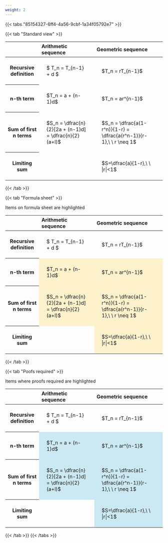 ```yaml
---
weight: 2
---
```


{{< tabs "85154327-6ff4-4a56-9cbf-1a34f05792e7" >}}

{{< tab "Standard view" >}}

<style type="text/css">
#T_907ae th.col_heading {
  text-align: left;
  font-size: 1em;
}
#T_907ae td {
  text-align: left;
  font-size: 1em;
  padding: 1.5em;
}
</style>
<table id="T_907ae">
  <thead>
    <tr>
      <th class="blank level0" >&nbsp;</th>
      <th id="T_907ae_level0_col0" class="col_heading level0 col0" >Arithmetic sequence</th>
      <th id="T_907ae_level0_col1" class="col_heading level0 col1" >Geometric sequence</th>
    </tr>
  </thead>
  <tbody>
    <tr>
      <th id="T_907ae_level0_row0" class="row_heading level0 row0" >Recursive definition</th>
      <td id="T_907ae_row0_col0" class="data row0 col0" >$ T_n = T_{n-1} + d $</td>
      <td id="T_907ae_row0_col1" class="data row0 col1" >$T_n = rT_{n-1}$</td>
    </tr>
    <tr>
      <th id="T_907ae_level0_row1" class="row_heading level0 row1" >n-th term</th>
      <td id="T_907ae_row1_col0" class="data row1 col0" >$T_n = a + (n-1)d$</td>
      <td id="T_907ae_row1_col1" class="data row1 col1" >$T_n = ar^{n-1}$</td>
    </tr>
    <tr>
      <th id="T_907ae_level0_row2" class="row_heading level0 row2" >Sum of first n terms</th>
      <td id="T_907ae_row2_col0" class="data row2 col0" >$S_n = \dfrac{n}{2}[2a + (n-1)d] = \dfrac{n}{2}(a+l)$</td>
      <td id="T_907ae_row2_col1" class="data row2 col1" >$S_n = \dfrac{a(1-r^n)}{1-r} = \dfrac{a(r^n-1)}{r-1},\ \  r \neq 1$</td>
    </tr>
    <tr>
      <th id="T_907ae_level0_row3" class="row_heading level0 row3" >Limiting sum</th>
      <td id="T_907ae_row3_col0" class="data row3 col0" ></td>
      <td id="T_907ae_row3_col1" class="data row3 col1" >$S=\dfrac{a}{1-r},\ \ |r|<1$</td>
    </tr>
  </tbody>
</table>
{{< /tab >}}

{{< tab "Formula sheet" >}}

Items on formula sheet are highlighted 
<br>
<style type="text/css">
#T_86ce6 th.col_heading {
  text-align: left;
  font-size: 1em;
}
#T_86ce6 td {
  text-align: left;
  font-size: 1em;
  padding: 1.5em;
}
#T_86ce6_row0_col0, #T_86ce6_row0_col1, #T_86ce6_row3_col0 {
  background-color: rgba(0,0,0,0);
}
#T_86ce6_row1_col0, #T_86ce6_row1_col1, #T_86ce6_row2_col0, #T_86ce6_row2_col1, #T_86ce6_row3_col1 {
  background-color: rgba(255,194,10, 0.2);
}
</style>
<table id="T_86ce6">
  <thead>
    <tr>
      <th class="blank level0" >&nbsp;</th>
      <th id="T_86ce6_level0_col0" class="col_heading level0 col0" >Arithmetic sequence</th>
      <th id="T_86ce6_level0_col1" class="col_heading level0 col1" >Geometric sequence</th>
    </tr>
  </thead>
  <tbody>
    <tr>
      <th id="T_86ce6_level0_row0" class="row_heading level0 row0" >Recursive definition</th>
      <td id="T_86ce6_row0_col0" class="data row0 col0" >$ T_n = T_{n-1} + d $</td>
      <td id="T_86ce6_row0_col1" class="data row0 col1" >$T_n = rT_{n-1}$</td>
    </tr>
    <tr>
      <th id="T_86ce6_level0_row1" class="row_heading level0 row1" >n-th term</th>
      <td id="T_86ce6_row1_col0" class="data row1 col0" >$T_n = a + (n-1)d$</td>
      <td id="T_86ce6_row1_col1" class="data row1 col1" >$T_n = ar^{n-1}$</td>
    </tr>
    <tr>
      <th id="T_86ce6_level0_row2" class="row_heading level0 row2" >Sum of first n terms</th>
      <td id="T_86ce6_row2_col0" class="data row2 col0" >$S_n = \dfrac{n}{2}[2a + (n-1)d] = \dfrac{n}{2}(a+l)$</td>
      <td id="T_86ce6_row2_col1" class="data row2 col1" >$S_n = \dfrac{a(1-r^n)}{1-r} = \dfrac{a(r^n-1)}{r-1},\ \  r \neq 1$</td>
    </tr>
    <tr>
      <th id="T_86ce6_level0_row3" class="row_heading level0 row3" >Limiting sum</th>
      <td id="T_86ce6_row3_col0" class="data row3 col0" ></td>
      <td id="T_86ce6_row3_col1" class="data row3 col1" >$S=\dfrac{a}{1-r},\ \ |r|<1$</td>
    </tr>
  </tbody>
</table>
{{< /tab >}}

{{< tab "Poofs required" >}}

Items where proofs required are highlighted 
<br>
<style type="text/css">
#T_ee331 th.col_heading {
  text-align: left;
  font-size: 1em;
}
#T_ee331 td {
  text-align: left;
  font-size: 1em;
  padding: 1.5em;
}
#T_ee331_row0_col0, #T_ee331_row0_col1, #T_ee331_row3_col0 {
  background-color: rgba(0,0,0,0);
}
#T_ee331_row1_col0, #T_ee331_row1_col1, #T_ee331_row2_col0, #T_ee331_row2_col1, #T_ee331_row3_col1 {
  background-color: rgba(0,150,200, 0.2);
}
</style>
<table id="T_ee331">
  <thead>
    <tr>
      <th class="blank level0" >&nbsp;</th>
      <th id="T_ee331_level0_col0" class="col_heading level0 col0" >Arithmetic sequence</th>
      <th id="T_ee331_level0_col1" class="col_heading level0 col1" >Geometric sequence</th>
    </tr>
  </thead>
  <tbody>
    <tr>
      <th id="T_ee331_level0_row0" class="row_heading level0 row0" >Recursive definition</th>
      <td id="T_ee331_row0_col0" class="data row0 col0" >$ T_n = T_{n-1} + d $</td>
      <td id="T_ee331_row0_col1" class="data row0 col1" >$T_n = rT_{n-1}$</td>
    </tr>
    <tr>
      <th id="T_ee331_level0_row1" class="row_heading level0 row1" >n-th term</th>
      <td id="T_ee331_row1_col0" class="data row1 col0" >$T_n = a + (n-1)d$</td>
      <td id="T_ee331_row1_col1" class="data row1 col1" >$T_n = ar^{n-1}$</td>
    </tr>
    <tr>
      <th id="T_ee331_level0_row2" class="row_heading level0 row2" >Sum of first n terms</th>
      <td id="T_ee331_row2_col0" class="data row2 col0" >$S_n = \dfrac{n}{2}[2a + (n-1)d] = \dfrac{n}{2}(a+l)$</td>
      <td id="T_ee331_row2_col1" class="data row2 col1" >$S_n = \dfrac{a(1-r^n)}{1-r} = \dfrac{a(r^n-1)}{r-1},\ \  r \neq 1$</td>
    </tr>
    <tr>
      <th id="T_ee331_level0_row3" class="row_heading level0 row3" >Limiting sum</th>
      <td id="T_ee331_row3_col0" class="data row3 col0" ></td>
      <td id="T_ee331_row3_col1" class="data row3 col1" >$S=\dfrac{a}{1-r},\ \ |r|<1$</td>
    </tr>
  </tbody>
</table>
{{< /tab >}}
{{< /tabs >}}